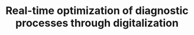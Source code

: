 ---
id: diagnostream
title: "Real-time optimization of diagnostic processes through digitalization"
title_project: "Real-time optimization of diagnostic processes through digitalization"
title_short: "DiagnoStream"
period: "Oct 23 – Mar 24 (6 months)" 
round: "3"
lecture2go: "68035"
uhh_url: "https://www.hcl.uni-hamburg.de/ddlitlab/data-literacy-studierendenprojekte/dritte-foerderrunde/diagnostream.html"
students: "Jan Rehfeld, Noelle Jacob"
mentor: "Dr. Dr. Felix von Brackel, Eylem Tas"
text: |
    The DiagnoStream project addresses a data challenge faced by the IOBM (Institute for Osteology and Biomechanics) at the University Medical Center Hamburg-Eppendorf, which treats over 12,000 patients annually. The aim of the project is to develop customized management software that manages and optimizes the daily flow of patients. The project involves the use of hardware to collect process data, the algorithmic optimization of operational processes, and the development of a graphical user interface for medical staff.

    ## The challenge:  

    To date, there is no suitable IT system for planning operational processes at the IOBM. The tasks that arise are managed analogously using *physical patient files*. To do this, doctors tick off the examinations that are pending for a patient on a checklist. All patient files with their checklists are stored on a shelf and are processed by medical assistants (MFA) according to the first-in-first-out (FIFO) principle. An MFA takes out the patient file and performs one or more of the pending examinations. Since the process is analog, it can happen that the MFA unknowingly takes the patient to a room that is already occupied. In some cases, this leads to the examination being interrupted and the MFA sending the patient back to the waiting room. Their file is then placed back at the end of the queue according to the FIFO principle. The patient must now wait again until all the files ahead of them have been processed. This regularly leads to long processing and waiting times. On days with a *high volume* of patients, another problem is that there is no system that provides information about the current waiting times for patients. This makes it difficult to prioritize patients fairly.  

    From a management perspective, there is also a lack of reliable statistics on waiting times, throughput times, examination times, equipment utilization, staff utilization, and much more. What is needed, therefore, is a system that prioritizes upcoming examinations *efficiently and fairly* and provides management with sufficient process data for analysis.

    ## Solution approach:

    The required system should collect all relevant process data live and use algorithms to calculate the optimal operating sequence. Information about available staff, patient waiting times, upcoming examinations, room occupancy, and the distances between examination rooms should be incorporated into the optimization. Together with other useful data, this optimized queue should be made available to staff in an interactive GUI. This data-driven solution enables staff to work with maximum efficiency without having to worry about the order of patients. As the system accumulates more data, it *learns* and the predictions for throughput times become increasingly accurate. Additional features will enable the export of data, the creation of analyses, and manual adjustments to the queue order. 

    ## Data concept: 

    The upcoming examinations for each patient are recorded manually via a web application. The remaining process data is recorded using barcode scanners installed in each room. When entering and leaving the room, a barcode on the patient file is scanned. This allows the system to know when which examination is taking place in which room. By combining and calculating this data, the entire patient journey can be predicted. This also forms the basis for prioritizing patients and calculating key figures for management.

    Hardware and technologies used:
 
    - Hardware: Raspberry Pis and barcode scanners
    - Database: MySQL
    - Programming language: Python

image: "https://www.hcl.uni-hamburg.de/18288386/doctor-6727691-1920-733x414-dc3e655af24bf3570a113d1224431f143092dfb0.jpg"
image_credit: "Mohamed Hassan / Pixabay"
---